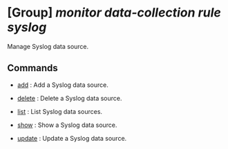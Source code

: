 # [Group] _monitor data-collection rule syslog_

Manage Syslog data source.

## Commands

- [add](/Commands/monitor/data-collection/rule/syslog/_add.md)
: Add a Syslog data source.

- [delete](/Commands/monitor/data-collection/rule/syslog/_delete.md)
: Delete a Syslog data source.

- [list](/Commands/monitor/data-collection/rule/syslog/_list.md)
: List Syslog data sources.

- [show](/Commands/monitor/data-collection/rule/syslog/_show.md)
: Show a Syslog data source.

- [update](/Commands/monitor/data-collection/rule/syslog/_update.md)
: Update a Syslog data source.
